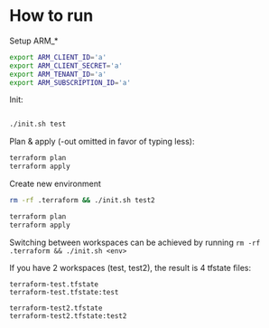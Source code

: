# How to run

Setup ARM_*

```bash
export ARM_CLIENT_ID='a'
export ARM_CLIENT_SECRET='a'
export ARM_TENANT_ID='a'
export ARM_SUBSCRIPTION_ID='a'
```

Init:

```bash

./init.sh test
```

Plan & apply (-out omitted in favor of typing less):

```bash
terraform plan
terraform apply
```

Create new environment

```bash
rm -rf .terraform && ./init.sh test2

terraform plan
terraform apply
```

Switching between workspaces can be achieved by running `rm -rf .terraform && ./init.sh <env>`

If you have 2 workspaces (test, test2), the result is 4 tfstate files:

```
terraform-test.tfstate
terraform-test.tfstate:test

terraform-test2.tfstate
terraform-test2.tfstate:test2
```
